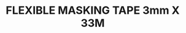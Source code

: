 ---
layout: product
title: "FLEXIBLE MASKING TAPE 3mm X 33M"
price: "900" 
desc: "Traka za maskiranje savitljiva"
img_path: "/assets/img/A.MIG-8042.webp"
brand: "AMMO"
available: true
special_offer: true
new: false
soon: false
cat: "070000"
subcat: "070100"
subsubcat: "070105"
sifra: "A.MIG-8042"
popular: false
---